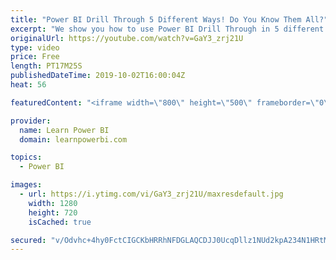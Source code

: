 ```yaml
---
title: "Power BI Drill Through 5 Different Ways! Do You Know Them All?"
excerpt: "We show you how to use Power BI Drill Through in 5 different ways 1️⃣ Drill Through to Multiple Drill Pages 2️⃣️ Drill Through using Multiple Fields Together 3️⃣ Drill Through with Filters On 4️⃣ Drill Through using DAX Measures 5️⃣️ Drill Through to Another Report! Cross-Report Drill Through 👉 Catch"
originalUrl: https://youtube.com/watch?v=GaY3_zrj21U
type: video
price: Free
length: PT17M25S
publishedDateTime: 2019-10-02T16:00:04Z
heat: 56

featuredContent: "<iframe width=\"800\" height=\"500\" frameborder=\"0\" src=\"https://www.youtube.com/embed/GaY3_zrj21U\" allow=\"accelerometer; autoplay; encrypted-media; gyroscope; picture-in-picture\" allowfullscreen></iframe>"

provider:
  name: Learn Power BI
  domain: learnpowerbi.com

topics:
  - Power BI

images:
  - url: https://i.ytimg.com/vi/GaY3_zrj21U/maxresdefault.jpg
    width: 1280
    height: 720
    isCached: true

secured: "v/Odvhc+4hy0FctCIGCKbHRRhNFDGLAQCDJJ0UcqDllz1NUd2kpA234N1HRtM7/nSBYNkYWxxZ9RD8e2hSQxFJ/I48LWbnM+lfjRRzbEpkjh4s1Irlw7QOqO7o/eey7zUTqOdTc4fnDENLLouxD64sFNM52m+YI3Efx3NPE+bxkU+3kMIDTCQY6InmjQCFznckp7cWT1zFM7art9BAz85bokVARUmrDXOCJlu3NC/rJSN35s3U/ov7/vlprttx1OdCI/1awQUdTfh6ny5ZgrSYXj2Tu2LI8R1+DXt8+xqzne3rs0fDLaVq6kuxjy1DBUxeJwipSUGua8fr+f2DvEEt3KwwMp63J1j1/uNrLOJrkeYeniP9Fpawvrk1iGzoANMA6nOpwrE0onJqQkAPo/Ak93FsfhA3LDvdT+DFZtH+c=;RyXK0kwQiq9iaSF0IYo26g=="
---
```


